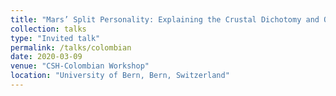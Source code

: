 ```yaml
---
title: "Mars’ Split Personality: Explaining the Crustal Dichotomy and Other Characteristics"
collection: talks
type: "Invited talk"
permalink: /talks/colombian
date: 2020-03-09
venue: "CSH-Colombian Workshop"
location: "University of Bern, Bern, Switzerland"
---
```

